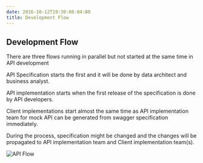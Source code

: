```yaml
---
date: 2016-10-12T19:30:08-04:00
title: Development Flow
---
```

## Development Flow

There are three flows running in parallel but not started at the same time in API development

API Specification starts the first and it will be done by data architect and business
analyst.

API implementation starts when the first release of the specification is done by API 
developers.

Client implementations start almost the same time as API implementation team for mock API can
be generated from swagger specification immediately.

During the process, specification might be changed and the changes will be propagated
to API implementation team and Client implementation team(s).


![API Flow](/images/api_flow.png)